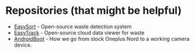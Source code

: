 # Repositories (that might be helpful)

- [EasySort](https://github.com/EasySort/easysort) - Open-source waste detection system
- [EasyTrack](https://github.com/EasySort/easytrack) - Open-source cloud data viewer for waste
- [AndroidBoot](https://github.com/EasySort/AndroidBoot) - How we go from stock Oneplus Nord to a working camera device.